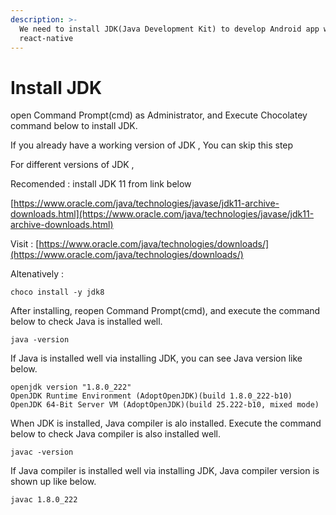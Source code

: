 ```yaml
---
description: >-
  We need to install JDK(Java Development Kit) to develop Android app with
  react-native
---
```


# Install JDK

open Command Prompt(cmd) as Administrator, and Execute Chocolatey command below to install JDK.

If you already have a working version of JDK , You can skip this step

For different versions of JDK ,&#x20;

Recomended :  install JDK 11 from link below

&#x20;[https://www.oracle.com/java/technologies/javase/jdk11-archive-downloads.html](https://www.oracle.com/java/technologies/javase/jdk11-archive-downloads.html)

Visit : [https://www.oracle.com/java/technologies/downloads/](https://www.oracle.com/java/technologies/downloads/)

Altenatively :&#x20;

```
choco install -y jdk8
```

After installing, reopen Command Prompt(cmd), and execute the command below to check Java is installed well.

```
java -version
```

If Java is installed well via installing JDK, you can see Java version like below.



```
openjdk version "1.8.0_222"
OpenJDK Runtime Environment (AdoptOpenJDK)(build 1.8.0_222-b10)
OpenJDK 64-Bit Server VM (AdoptOpenJDK)(build 25.222-b10, mixed mode)
```

When JDK is installed, Java compiler is alo installed. Execute the command below to check Java compiler is also installed well.

```
javac -version
```

If Java compiler is installed well via installing JDK, Java compiler version is shown up like below.

```
javac 1.8.0_222
```
